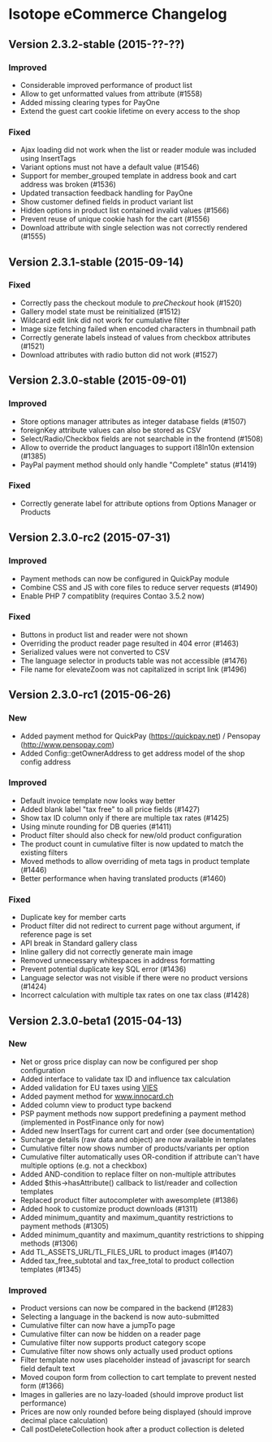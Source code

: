 Isotope eCommerce Changelog
===========================

Version 2.3.2-stable (2015-??-??)
---------------------------------

### Improved
- Considerable improved performance of product list
- Allow to get unformatted values from attribute (#1558)
- Added missing clearing types for PayOne 
- Extend the guest cart cookie lifetime on every access to the shop

### Fixed
- Ajax loading did not work when the list or reader module was included using InsertTags
- Variant options must not have a default value (#1546)
- Support for member_grouped template in address book and cart address was broken (#1536)
- Updated transaction feedback handling for PayOne
- Show customer defined fields in product variant list
- Hidden options in product list contained invalid values (#1566)
- Prevent reuse of unique cookie hash for the cart (#1556)
- Download attribute with single selection was not correctly rendered (#1555)


Version 2.3.1-stable (2015-09-14)
---------------------------------

### Fixed
- Correctly pass the checkout module to *preCheckout* hook (#1520)
- Gallery model state must be reinitialized (#1512)
- Wildcard edit link did not work for cumulative filter
- Image size fetching failed when encoded characters in thumbnail path
- Correctly generate labels instead of values from checkbox attributes (#1521)
- Download attributes with radio button did not work (#1527)


Version 2.3.0-stable (2015-09-01)
---------------------------------

### Improved
- Store options manager attributes as integer database fields (#1507)
- foreignKey attribute values can also be stored as CSV
- Select/Radio/Checkbox fields are not searchable in the frontend (#1508)
- Allow to override the product languages to support i18ln10n extension (#1385)
- PayPal payment method should only handle "Complete" status (#1419)

### Fixed
- Correctly generate label for attribute options from Options Manager or Products


Version 2.3.0-rc2 (2015-07-31)
------------------------------

### Improved
- Payment methods can now be configured in QuickPay module
- Combine CSS and JS with core files to reduce server requests (#1490) 
- Enable PHP 7 compatiblity (requires Contao 3.5.2 now)

### Fixed
- Buttons in product list and reader were not shown
- Overriding the product reader page resulted in 404 error (#1463)
- Serialized values were not converted to CSV
- The language selector in products table was not accessible (#1476)
- File name for elevateZoom was not capitalized in script link (#1496)


Version 2.3.0-rc1 (2015-06-26)
------------------------------

### New
- Added payment method for QuickPay (https://quickpay.net) / Pensopay (http://www.pensopay.com)
- Added Config::getOwnerAddress to get address model of the shop config address

### Improved
- Default invoice template now looks way better
- Added blank label "tax free" to all price fields (#1427)
- Show tax ID column only if there are multiple tax rates (#1425)
- Using minute rounding for DB queries (#1411)
- Product filter should also check for new/old product configuration
- The product count in cumulative filter is now updated to match the existing filters
- Moved methods to allow overriding of meta tags in product template (#1446)
- Better performance when having translated products (#1460)

### Fixed
- Duplicate key for member carts
- Product filter did not redirect to current page without argument, if reference page is set
- API break in Standard gallery class
- Inline gallery did not correctly generate main image
- Removed unnecessary whitespaces in address formatting
- Prevent potential duplicate key SQL error (#1436)
- Language selector was not visible if there were no product versions (#1424)
- Incorrect calculation with multiple tax rates on one tax class (#1428)


Version 2.3.0-beta1 (2015-04-13)
--------------------------------

### New
- Net or gross price display can now be configured per shop configuration
- Added interface to validate tax ID and influence tax calculation
- Added validation for EU taxes using [VIES](http://en.wikipedia.org/wiki/VAT_Information_Exchange_System) 
- Added payment method for www.innocard.ch
- Added column view to product type backend
- PSP payment methods now support predefining a payment method (implemented in PostFinance only for now)
- Added new InsertTags for current cart and order (see documentation)
- Surcharge details (raw data and object) are now available in templates
- Cumulative filter now shows number of products/variants per option
- Cumulative filter automatically uses OR-condition if attribute can't have multiple options (e.g. not a checkbox)
- Added AND-condition to replace filter on non-multiple attributes 
- Added $this->hasAttribute() callback to list/reader and collection templates
- Replaced product filter autocompleter with awesomplete (#1386)
- Added hook to customize product downloads (#1311)
- Added minimum_quantity and maximum_quantity restrictions to payment methods (#1305)
- Added minimum_quantity and maximum_quantity restrictions to shipping methods (#1306)
- Add TL_ASSETS_URL/TL_FILES_URL to product images (#1407)
- Added tax_free_subtotal and tax_free_total to product collection templates (#1345)

### Improved
- Product versions can now be compared in the backend (#1283)
- Selecting a language in the backend is now auto-submitted
- Cumulative filter can now have a jumpTo page
- Cumulative filter can now be hidden on a reader page
- Cumulative filter now supports product category scope
- Cumulative filter now shows only actually used product options
- Filter template now uses placeholder instead of javascript for search field default text
- Moved coupon form from collection to cart template to prevent nested form (#1366)
- Images in galleries are no lazy-loaded (should improve product list performance)
- Prices are now only rounded before being displayed (should improve decimal place calculation)
- Call postDeleteCollection hook after a product collection is deleted
